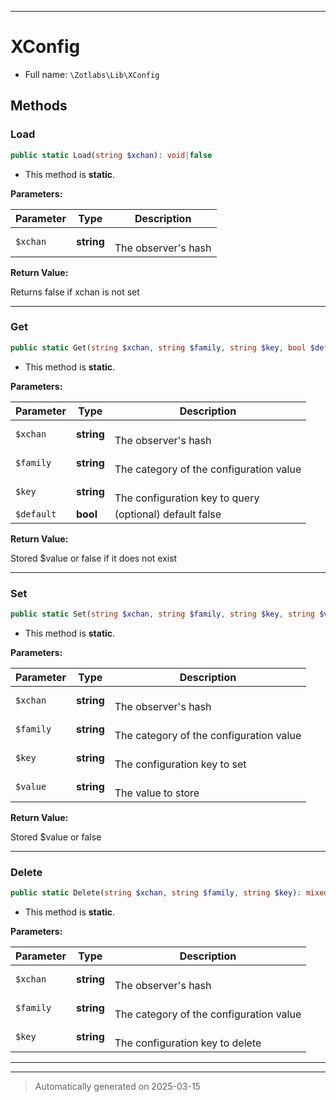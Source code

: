 ***

# XConfig





* Full name: `\Zotlabs\Lib\XConfig`




## Methods


### Load



```php
public static Load(string $xchan): void|false
```



* This method is **static**.




**Parameters:**

| Parameter | Type | Description |
|-----------|------|-------------|
| `$xchan` | **string** | <br />The observer&#039;s hash |


**Return Value:**

Returns false if xchan is not set




***

### Get



```php
public static Get(string $xchan, string $family, string $key, bool $default = false): mixed
```



* This method is **static**.




**Parameters:**

| Parameter | Type | Description |
|-----------|------|-------------|
| `$xchan` | **string** | <br />The observer&#039;s hash |
| `$family` | **string** | <br />The category of the configuration value |
| `$key` | **string** | <br />The configuration key to query |
| `$default` | **bool** | (optional) default false |


**Return Value:**

Stored $value or false if it does not exist




***

### Set



```php
public static Set(string $xchan, string $family, string $key, string $value): mixed
```



* This method is **static**.




**Parameters:**

| Parameter | Type | Description |
|-----------|------|-------------|
| `$xchan` | **string** | <br />The observer&#039;s hash |
| `$family` | **string** | <br />The category of the configuration value |
| `$key` | **string** | <br />The configuration key to set |
| `$value` | **string** | <br />The value to store |


**Return Value:**

Stored $value or false




***

### Delete



```php
public static Delete(string $xchan, string $family, string $key): mixed
```



* This method is **static**.




**Parameters:**

| Parameter | Type | Description |
|-----------|------|-------------|
| `$xchan` | **string** | <br />The observer&#039;s hash |
| `$family` | **string** | <br />The category of the configuration value |
| `$key` | **string** | <br />The configuration key to delete |





***


***
> Automatically generated on 2025-03-15
